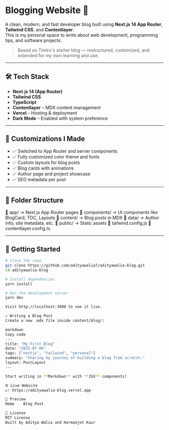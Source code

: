 # Blogging Website 🚀

A clean, modern, and fast developer blog built using **Next.js 14 App Router**, **Tailwind CSS**, and **Contentlayer**.  
This is my personal space to write about web development, programming tips, and software projects.

> Based on Timlrx's starter blog — restructured, customized, and extended for my own learning and use.

---

## 🛠️ Tech Stack

- **Next.js 14 (App Router)**
- **Tailwind CSS**
- **TypeScript**
- **Contentlayer** – MDX content management
- **Vercel** – Hosting & deployment
- **Dark Mode** – Enabled with system preference

---

## 🔧 Customizations I Made

- ✅ Switched to App Router and server components
- ✅ Fully customized color theme and fonts
- ✅ Custom layouts for blog posts
- ✅ Blog cards with animations
- ✅ Author page and project showcase
- ✅ SEO metadata per post

---

## 📁 Folder Structure
📁 app/           → Next.js App Router pages
📁 components/    → UI components like BlogCard, TOC, Layouts
📁 content/       → Blog posts in MDX
📁 data/          → Author info, site metadata, etc.
📁 public/        → Static assets
📄 tailwind.config.js
📄 contentlayer.config.ts


---

## 🚀 Getting Started

```bash
# Clone the repo
git clone https://github.com/adityawalia7/adityawalia-blog.git
cd adityawalia-blog

# Install dependencies
yarn install

# Run the development server
yarn dev

Visit http://localhost:3000 to see it live.

✍️ Writing a Blog Post
Create a new .mdx file inside content/blog/:

markdown
Copy code
---
title: "My First Blog"
date: "2025-07-09"
tags: ["nextjs", "tailwind", "personal"]
summary: "Sharing my journey of building a blog from scratch."
layout: PostLayout
---

Start writing in **Markdown** with **JSX** components!

🌐 Live Website
👉 https://adityawalia-blog.vercel.app

📸 Preview
Home	Blog Post

📢 License
MIT License
Built by Aditya Walia and Harmanjot Kaur

